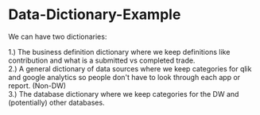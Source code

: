 # Data-Dictionary-Example

We can have two dictionaries: 

1.) The business definition dictionary where we keep definitions like contribution and what is a submitted vs completed trade. \
2.) A general dictionary of data sources where we keep categories for qlik and google analytics so people don't have to look through each app or report. (Non-DW) \
3.) The database dictionary where we keep categories for the DW and (potentially) other databases.

